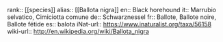 

rank:: [[species]]
alias:: [[Ballota nigra]]
en:: Black horehound
it:: Marrubio selvatico, Cimiciotta comune
de:: Schwarznessel
fr:: Ballote, Ballote noire, Ballote fétide
es:: balota
iNat-url:: https://www.inaturalist.org/taxa/56158
wiki-url:: http://en.wikipedia.org/wiki/Ballota_nigra